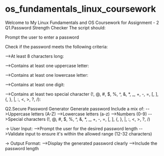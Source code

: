 # os_fundamentals_linux_coursework
Welcome to My Linux Fundamentals and OS Coursework for Assignment - 2
Q1.Password Strength Checker The script should:

Prompt the user to enter a password

Check if the password meets the following criteria:

-->At least 8 characters long: 

-->Contains at least one uppercase letter: 

-->Contains at least one lowercase letter: 

-->Contains at least one digit: 

-->Contains at least two special character (!, @, #, $, %, ^, &, *, _, +, -, =, [, ], {, }, |, :, <, >, ?, /): 

Q2.Secure Password Generator
Generate password
Include a mix of:
-->Uppercase letters (A-Z)
-->Lowercase letters (a-z)
-->Numbers (0-9)
-->Special characters (!, @, #, $, %, ^, &, *, _, +, -, =, [, ], {, }, |, :, <, >, ?, /)


-> User Input:
-->Prompt the user for the desired password length
-->Validate input to ensure it's within the allowed range (12-32 characters)


-> Output Format:
-->Display the generated password clearly
-->Include the password length
